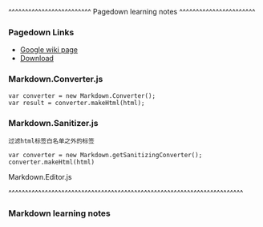 ^^^^^^^^^^^^^^^^^^^^^^^^^ Pagedown learning notes ^^^^^^^^^^^^^^^^^^^^^^^

### Pagedown Links
- [Google wiki page](https://code.google.com/archive/p/pagedown/wikis/PageDown.wiki)
- [Download](http://www.bootcdn.cn/pagedown/)

### Markdown.Converter.js
 
	var converter = new Markdown.Converter();
	var result = converter.makeHtml(html);
	
### Markdown.Sanitizer.js
	过滤html标签白名单之外的标签

	var converter = new Markdown.getSanitizingConverter();
	converter.makeHtml(html)
	
Markdown.Editor.js

^^^^^^^^^^^^^^^^^^^^^^^^^^^^^^^^^^^^^^^^^^^^^^^^^^^^^^^^^^^^^^^^^^^^^^^

### Markdown learning notes